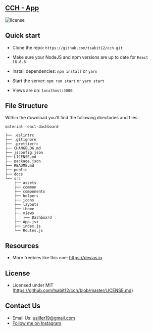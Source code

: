 ## [CCH - App](https://react-material-dashboard.devias.io/dashboard)

![license](https://img.shields.io/badge/license-MIT-blue.svg)
<!-- 
[![CCH Aplication](https://s3.eu-west-2.amazonaws.com/devias/products/react-material-dashboard/react-material-free-xl.jpg)](https://react-material-dashboard.devias.io/dashboard) -->

## Quick start

- Clone the repo: `https://github.com/tsabit12/cch.git`

- Make sure your NodeJS and npm versions are up to date for `React 16.8.6`

- Install dependencies: `npm install` or `yarn`

- Start the server: `npm run start` or `yarn start`

- Views are on: `localhost:3000`

## File Structure

Within the download you'll find the following directories and files:

```
material-react-dashboard

├── .eslintrc
├── .gitignore
├── .prettierrc
├── CHANGELOG.md
├── jsconfig.json
├── LICENSE.md
├── package.json
├── README.md
├── public
├── docs
└── src
	├── assets
	├── common
	├── components
	├── helpers
	├── icons
	├── layouts
	├── theme
	├── views
	│	├── Dashboard
	├── App.jsx
	├── index.js
	└── Routes.js
```

## Resources

- More freebies like this one: <https://devias.io>
<!-- 
## Reporting Issues:

- [Github Issues Page](https://github.com/devias-io/react-material-dashboard/issues?ref=devias-io)
 -->
## License

- Licensed under MIT (https://github.com/tsabit12/cch/blob/master/LICENSE.md)

## Contact Us

- Email Us: usilfer19@gmail.com
- [Follow me on Instagram](https://www.instagram.com/tsabiit.a/)
